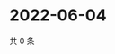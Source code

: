 # 2022-06-04

共 0 条

<!-- BEGIN WEIBO -->
<!-- 最后更新时间 Sat Jun 04 2022 16:17:53 GMT+0800 (China Standard Time) -->

<!-- END WEIBO -->
